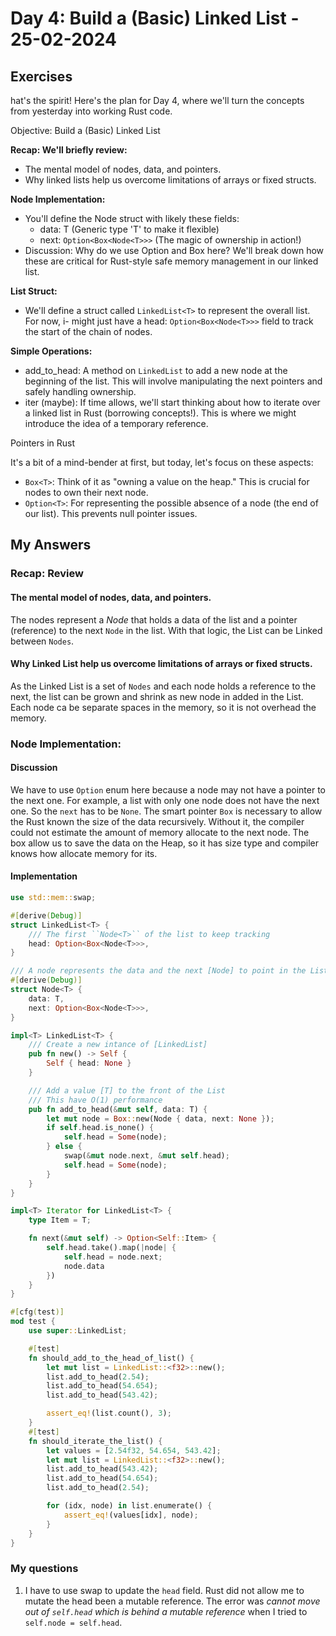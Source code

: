 # Day 4: Build a (Basic) Linked List - 25-02-2024

## Exercises
hat's the spirit! Here's the plan for Day 4, where we'll turn the concepts from yesterday into working Rust code.

Objective: Build a (Basic) Linked List

**Recap: We'll briefly review:**
- The mental model of nodes, data, and pointers.
-  Why linked lists help us overcome limitations of arrays or fixed structs.

**Node Implementation:**
- You'll define the Node struct with likely these fields:
    - data: T (Generic type 'T' to make it flexible)
    - next: ``Option<Box<Node<T>>>`` (The magic of ownership in action!)
- Discussion: Why do we use Option and Box here? We'll break down how these are critical for Rust-style safe memory management in our linked list.

**List Struct:**
- We'll define a struct called ``LinkedList<T>`` to represent the overall list. For now, i- might just have a head: ``Option<Box<Node<T>>>`` field to track the start of the chain of nodes.

**Simple Operations:**
- add_to_head: A method on ``LinkedList`` to add a new node at the beginning of the list. This will involve manipulating the next pointers and safely handling ownership.
- iter (maybe): If time allows, we'll start thinking about how to iterate over a linked list in Rust (borrowing concepts!). This is where we might introduce the idea of a temporary reference.

Pointers in Rust

It's a bit of a mind-bender at first, but today, let's focus on these aspects:
- ``Box<T>``: Think of it as "owning a value on the heap." This is crucial for nodes to own their next node.
- ``Option<T>``: For representing the possible absence of a node (the end of our list). This prevents null pointer issues.


## My Answers
### Recap: Review
#### The mental model of nodes, data, and pointers.
The nodes represent a *Node* that holds a data of the list and a pointer (reference) to the next ``Node`` in the list. With that logic, the List can be Linked between ``Nodes``.
#### Why Linked List help us overcome limitations of arrays or fixed structs.
As the Linked List is a set of ``Nodes`` and each node holds a reference to the next, the list can be grown and shrink as new node in added in the List. Each node ca be separate spaces in the memory, so it is not overhead the memory.

### Node Implementation:
#### Discussion
We have to use ``Option`` enum here because a node may not have a pointer to the next one. For example, a list with only one node does not have the next one. So the ``next`` has to be ``None``.
The smart pointer ``Box`` is necessary to allow the Rust known the size of the data recursively. Without it, the compiler could not estimate the amount of memory allocate to the next node. The box allow us to save the data on the Heap, so it has size type and compiler knows how allocate memory for its.


#### Implementation

```rs
use std::mem::swap;

#[derive(Debug)]
struct LinkedList<T> {
    /// The first ``Node<T>`` of the list to keep tracking
    head: Option<Box<Node<T>>>,
}

/// A node represents the data and the next [Node] to point in the List.
#[derive(Debug)]
struct Node<T> {
    data: T,
    next: Option<Box<Node<T>>>,
}

impl<T> LinkedList<T> {
    /// Create a new intance of [LinkedList]
    pub fn new() -> Self {
        Self { head: None }
    }

    /// Add a value [T] to the front of the List
    /// This have O(1) performance
    pub fn add_to_head(&mut self, data: T) {
        let mut node = Box::new(Node { data, next: None });
        if self.head.is_none() {
            self.head = Some(node);
        } else {
            swap(&mut node.next, &mut self.head);
            self.head = Some(node);
        }
    }
}

impl<T> Iterator for LinkedList<T> {
    type Item = T;

    fn next(&mut self) -> Option<Self::Item> {
        self.head.take().map(|node| {
            self.head = node.next;
            node.data
        })
    }
}

#[cfg(test)]
mod test {
    use super::LinkedList;

    #[test]
    fn should_add_to_the_head_of_list() {
        let mut list = LinkedList::<f32>::new();
        list.add_to_head(2.54);
        list.add_to_head(54.654);
        list.add_to_head(543.42);

        assert_eq!(list.count(), 3);
    }
    #[test]
    fn should_iterate_the_list() {
        let values = [2.54f32, 54.654, 543.42];
        let mut list = LinkedList::<f32>::new();
        list.add_to_head(543.42);
        list.add_to_head(54.654);
        list.add_to_head(2.54);

        for (idx, node) in list.enumerate() {
            assert_eq!(values[idx], node);
        }
    }
}
```

### My questions
1. I have to use swap to update the ``head`` field. Rust did not allow me to mutate the head been a mutable reference. The error was *cannot move out of `self.head` which is behind a mutable reference* when I tried to ``self.node = self.head``.